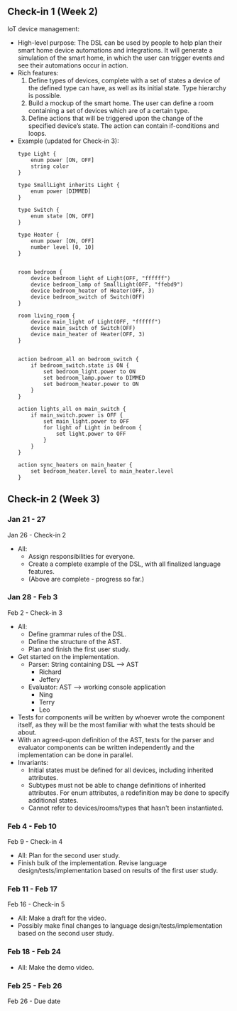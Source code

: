 ## Check-in 1 (Week 2)

IoT device management:
- High-level purpose: The DSL can be used by people to help plan their smart home device automations and integrations. It will generate a simulation of the smart home, in which the user can trigger events and see their automations occur in action.
- Rich features:
  1. Define types of devices, complete with a set of states a device of the defined type can have, as well as its initial state. Type hierarchy is possible.
  2. Build a mockup of the smart home. The user can define a room containing a set of devices which are of a certain type.
  3. Define actions that will be triggered upon the change of the specified device’s state. The action can contain if-conditions and loops.
- Example (updated for Check-in 3):
  ```
  type Light {
      enum power [ON, OFF]
      string color 
  }
  
  type SmallLight inherits Light {
      enum power [DIMMED]
  }
  
  type Switch {
      enum state [ON, OFF]
  }
  
  type Heater {
      enum power [ON, OFF]
      number level [0, 10]
  }
  
  
  room bedroom {
      device bedroom_light of Light(OFF, "ffffff")
      device bedroom_lamp of SmallLight(OFF, "ffebd9")
      device bedroom_heater of Heater(OFF, 3)
      device bedroom_switch of Switch(OFF)
  }
  
  room living_room {
      device main_light of Light(OFF, "ffffff")
      device main_switch of Switch(OFF)
      device main_heater of Heater(OFF, 3)
  }

  
  action bedroom_all on bedroom_switch {
      if bedroom_switch.state is ON {
          set bedroom_light.power to ON
          set bedroom_lamp.power to DIMMED
          set bedroom_heater.power to ON
      }
  }
  
  action lights_all on main_switch {
      if main_switch.power is OFF {
          set main_light.power to OFF
          for light of Light in bedroom {
              set light.power to OFF
          }
      }
  }
  
  action sync_heaters on main_heater {
      set bedroom_heater.level to main_heater.level
  }
  ```

## Check-in 2 (Week 3)

### Jan 21 - 27
Jan 26 - Check-in 2 
- All:
  - Assign responsibilities for everyone.
  - Create a complete example of the DSL, with all finalized language features.
  - (Above are complete - progress so far.)
### Jan 28 - Feb 3
Feb 2 - Check-in 3
- All: 
  - Define grammar rules of the DSL.
  - Define the structure of the AST.
  - Plan and finish the first user study.
- Get started on the implementation.
  - Parser: String containing DSL --> AST
    - Richard
    - Jeffery
  - Evaluator: AST --> working console application
    - Ning
    - Terry
    - Leo
- Tests for components will be written by whoever wrote the component itself, as they will be the most familiar with
  what the tests should be about.
- With an agreed-upon definition of the AST, tests for the parser and evaluator components can be written independently
  and the implementation can be done in parallel.
- Invariants:
  - Initial states must be defined for all devices, including inherited attributes.
  - Subtypes must not be able to change definitions of inherited attributes. For enum attributes, a redefinition may be
    done to specify additional states.
  - Cannot refer to devices/rooms/types that hasn't been instantiated.
### Feb 4 - Feb 10
Feb 9 - Check-in 4
- All: Plan for the second user study.
- Finish bulk of the implementation. Revise language design/tests/implementation based on results of the first user study.
### Feb 11 - Feb 17
Feb 16 - Check-in 5
- All: Make a draft for the video.
- Possibly make final changes to language design/tests/implementation based on the second user study.
### Feb 18 - Feb 24
- All: Make the demo video.
### Feb 25 - Feb 26
Feb 26 - Due date
